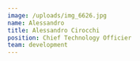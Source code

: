 ```yaml
---
image: /uploads/img_6626.jpg
name: Alessandro
title: Alessandro Cirocchi
position: Chief Technology Officier
team: development
---
```

